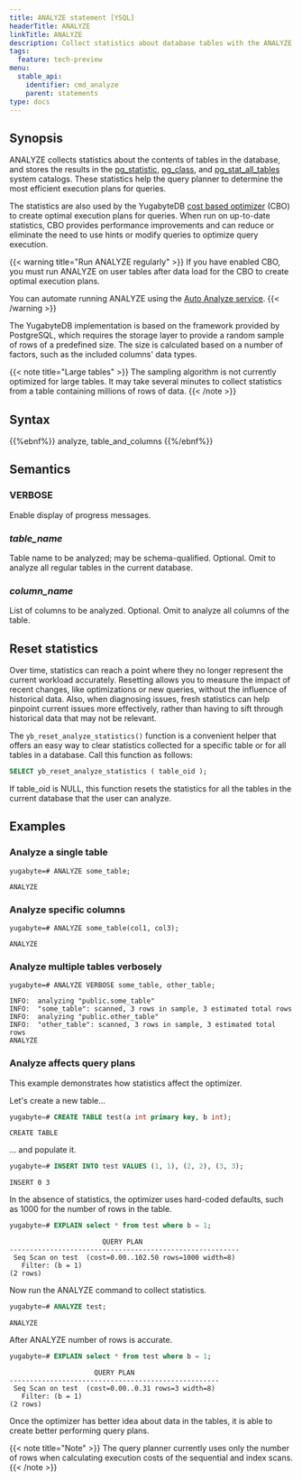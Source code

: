 ```yaml
---
title: ANALYZE statement [YSQL]
headerTitle: ANALYZE
linkTitle: ANALYZE
description: Collect statistics about database tables with the ANALYZE statement.
tags:
  feature: tech-preview
menu:
  stable_api:
    identifier: cmd_analyze
    parent: statements
type: docs
---
```


## Synopsis

ANALYZE collects statistics about the contents of tables in the database, and stores the results in the [pg_statistic](../../../../../architecture/system-catalog/#data-statistics), [pg_class](../../../../../architecture/system-catalog/#schema), and [pg_stat_all_tables](../../../../../architecture/system-catalog/#table-activity) system catalogs. These statistics help the query planner to determine the most efficient execution plans for queries.

The statistics are also used by the YugabyteDB [cost based optimizer](../../../../../architecture/query-layer/planner-optimizer) (CBO) to create optimal execution plans for queries. When run on up-to-date statistics, CBO provides performance improvements and can reduce or eliminate the need to use hints or modify queries to optimize query execution.

{{< warning title="Run ANALYZE regularly" >}}
If you have enabled CBO, you must run ANALYZE on user tables after data load for the CBO to create optimal execution plans.

You can automate running ANALYZE using the [Auto Analyze service](../../../../../explore/query-1-performance/auto-analyze/).
{{< /warning >}}

The YugabyteDB implementation is based on the framework provided by PostgreSQL, which requires the storage layer to provide a random sample of rows of a predefined size. The size is calculated based on a number of factors, such as the included columns' data types.

{{< note title="Large tables" >}}
The sampling algorithm is not currently optimized for large tables. It may take several minutes to collect statistics from a table containing millions of rows of data.
{{< /note >}}

## Syntax

{{%ebnf%}}
  analyze,
  table_and_columns
{{%/ebnf%}}

## Semantics

### VERBOSE

Enable display of progress messages.

### *table_name*

Table name to be analyzed; may be schema-qualified. Optional. Omit to analyze all regular tables in the current database.

### *column_name*

List of columns to be analyzed. Optional. Omit to analyze all columns of the table.

## Reset statistics

Over time, statistics can reach a point where they no longer represent the current workload accurately. Resetting allows you to measure the impact of recent changes, like optimizations or new queries, without the influence of historical data. Also, when diagnosing issues, fresh statistics can help pinpoint current issues more effectively, rather than having to sift through historical data that may not be relevant.

The `yb_reset_analyze_statistics()` function is a convenient helper that offers an easy way to clear statistics collected for a specific table or for all tables in a database. Call this function as follows:

```sql
SELECT yb_reset_analyze_statistics ( table_oid );
```

If table_oid is NULL, this function resets the statistics for all the tables in the current database that the user can analyze.

## Examples

### Analyze a single table

```plpgsql
yugabyte=# ANALYZE some_table;
```

```output
ANALYZE
```

### Analyze specific columns

```plpgsql
yugabyte=# ANALYZE some_table(col1, col3);
```

```output
ANALYZE
```

### Analyze multiple tables verbosely

```plpgsql
yugabyte=# ANALYZE VERBOSE some_table, other_table;
```

```output
INFO:  analyzing "public.some_table"
INFO:  "some_table": scanned, 3 rows in sample, 3 estimated total rows
INFO:  analyzing "public.other_table"
INFO:  "other_table": scanned, 3 rows in sample, 3 estimated total rows
ANALYZE
```

### Analyze affects query plans

This example demonstrates how statistics affect the optimizer.

Let's create a new table...

```sql
yugabyte=# CREATE TABLE test(a int primary key, b int);
```

```output
CREATE TABLE
```

... and populate it.

```sql
yugabyte=# INSERT INTO test VALUES (1, 1), (2, 2), (3, 3);
```

```output
INSERT 0 3
```

In the absence of statistics, the optimizer uses hard-coded defaults, such as 1000 for the number of rows in the table.

```sql
yugabyte=# EXPLAIN select * from test where b = 1;
```

```output
                       QUERY PLAN
---------------------------------------------------------
 Seq Scan on test  (cost=0.00..102.50 rows=1000 width=8)
   Filter: (b = 1)
(2 rows)
```

Now run the ANALYZE command to collect statistics.

```sql
yugabyte=# ANALYZE test;
```

```output
ANALYZE
```

After ANALYZE number of rows is accurate.

```sql
yugabyte=# EXPLAIN select * from test where b = 1;
```

```output
                     QUERY PLAN
----------------------------------------------------
 Seq Scan on test  (cost=0.00..0.31 rows=3 width=8)
   Filter: (b = 1)
(2 rows)
```

Once the optimizer has better idea about data in the tables, it is able to create better performing query plans.

{{< note title="Note" >}}
The query planner currently uses only the number of rows when calculating execution costs of the sequential and index scans.
{{< /note >}}

